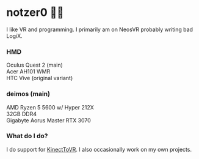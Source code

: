 # notzer0 🏳‍🌈
I like VR and programming. I primarily am on NeosVR probably writing bad LogiX.

### HMD
Oculus Quest 2 (main)  
Acer AH101 WMR  
HTC Vive (original variant)  

### deimos (main)  
AMD Ryzen 5 5600 w/ Hyper 212X  
32GB DDR4  
Gigabyte Aorus Master RTX 3070

### What do I do?
I do support for [KinectToVR](https://github.com/KinectToVR).
I also occasionally work on my own projects.

